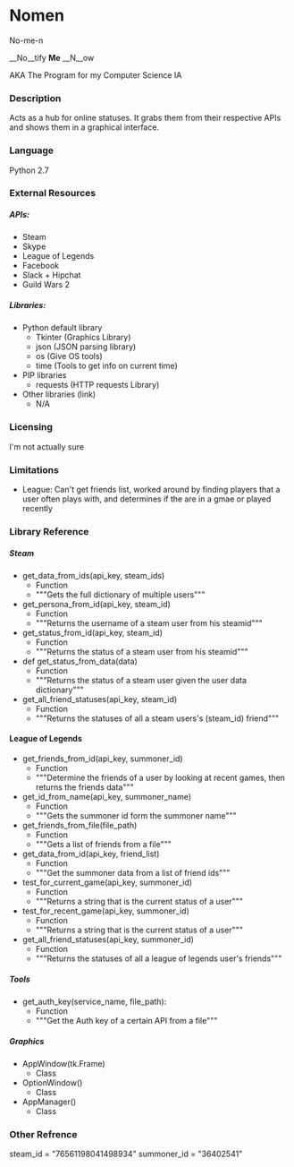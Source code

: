 Nomen
=====
No-me-n

__No__tify __Me__ __N__ow

AKA The Program for my Computer Science IA

### Description
Acts as a hub for online statuses. It grabs them from their respective APIs and shows them in a graphical interface.

### Language
Python 2.7

### External Resources
##### APIs:
- Steam
- Skype
- League of Legends
- Facebook
- Slack + Hipchat
- Guild Wars 2

##### Libraries:
- Python default library
	- Tkinter (Graphics Library)
	- json (JSON parsing library)
	- os (Give OS tools)
    - time (Tools to get info on current time)
- PIP libraries
	- requests (HTTP requests Library)
- Other libraries (link)
	- N/A

### Licensing
I'm not actually sure

### Limitations
- League: Can't get friends list, worked around by finding players that a user often plays with, and determines if the are in a gmae or played recently

### Library Reference
##### Steam
- get_data_from_ids(api_key, steam_ids)
	- Function
    - """Gets the full dictionary of multiple users"""
- get_persona_from_id(api_key, steam_id)
	- Function
	- """Returns the username of a steam user from his steamid"""
- get_status_from_id(api_key, steam_id)
	- Function
	- """Returns the status of a steam user from his steamid"""
- def get_status_from_data(data)
	- Function
    - """Returns the status of a steam user given the user data dictionary"""
- get_all_friend_statuses(api_key, steam_id)
	- Function
	- """Returns the statuses of all a steam users's (steam_id) friend"""

#### League of Legends
- get_friends_from_id(api_key, summoner_id)
	- Function
	- """Determine the friends of a user by looking at recent games, then returns the friends data"""
- get_id_from_name(api_key, summoner_name)
	- Function
	- """Gets the summoner id form the summoner name"""
- get_friends_from_file(file_path)
	- Function
	- """Gets a list of friends from a file"""
- get_data_from_id(api_key, friend_list)
	- Function
	- """Get the summoner data from a list of friend ids"""
- test_for_current_game(api_key, summoner_id)
	- Function
	- """Returns a string that is the current status of a user"""
- test_for_recent_game(api_key, summoner_id)
	- Function
	- """Returns a string that is the current status of a user"""
- get_all_friend_statuses(api_key, summoner_id)
	- Function
	- """Returns the statuses of all a league of legends user's friends"""

##### Tools
- get_auth_key(service_name, file_path):
	- Function
	- """Get the Auth key of a certain API from a file"""

##### Graphics
- AppWindow(tk.Frame)
	- Class
- OptionWindow()
	- Class
- AppManager()
	- Class

### Other Refrence
steam_id = "76561198041498934"
summoner_id = "36402541"